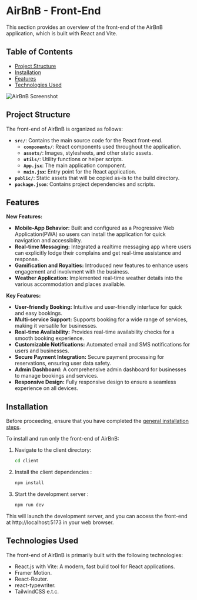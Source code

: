 # AirBnB - Front-End

This section provides an overview of the front-end of the AirBnB application, which is built with React and Vite.

## Table of Contents

- [Project Structure](#project-structure)
- [Installation](#installation)
- [Features](#features)
- [Technologies Used](#technologies-used)

![AirBnB Screenshot](https://res.cloudinary.com/dljgkzwfz/image/upload/v1694427320/Github%20ReadMe%20Screenshots/Screenshot_73_hdcphh.png)
  

## Project Structure

The front-end of AirBnB is organized as follows:

- **`src/`**: Contains the main source code for the React front-end.
  - **`components/`**: React components used throughout the application.
  - **`assets/`**: Images, stylesheets, and other static assets.
  - **`utils/`**: Utility functions or helper scripts.
  - **`App.jsx`**: The main application component.
  - **`main.jsx`**: Entry point for the React application.
- **`public/`**: Static assets that will be copied as-is to the build directory.
- **`package.json`**: Contains project dependencies and scripts.


## Features
**New Features:**

- **Mobile-App Behavior:** Built and configured as a Progressive Web Application(PWA) so users can install the application for quick navigation and accessiblity.
- **Real-time Messaging:** Integrated a realtime messaging app where users can explicitly lodge their complains and get real-time assistance and response.
- **Gamification and Royalties:** Introduced new features to enhance users engagement and involvment with the business.
- **Weather Application:** Implemented real-time weather details into the various accommodation and places available.
  
**Key Features:**

- **User-friendly Booking:** Intuitive and user-friendly interface for quick and easy bookings.
- **Multi-service Support:** Supports booking for a wide range of services, making it versatile for businesses.
- **Real-time Availability:** Provides real-time availability checks for a smooth booking experience.
- **Customizable Notifications:** Automated email and SMS notifications for users and businesses.
- **Secure Payment Integration:** Secure payment processing for reservations, ensuring user data safety.
- **Admin Dashboard:** A comprehensive admin dashboard for businesses to manage bookings and services.
- **Responsive Design:** Fully responsive design to ensure a seamless experience on all devices.

## Installation

Before proceeding, ensure that you have completed the [general installation steps](../README.md#installation).

To install and run only the front-end of AirBnB:

1. Navigate to the client directory:
   ```bash
   cd client
2. Install the client dependencies :
   ```bash
   npm install
3. Start the development server :
   ```bash
   npm run dev

This will launch the development server, and you can access the front-end at http://localhost:5173 in your web browser.


## Technologies Used
The front-end of AirBnB is primarily built with the following technologies:

- React.js with Vite: A modern, fast build tool for React applications.
- Framer Motion.
- React-Router.
- react-typewriter.
- TailwindCSS e.t.c.





